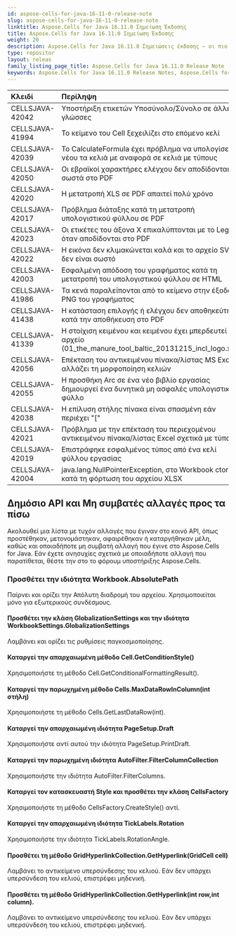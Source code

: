 ```yaml
---
id: aspose-cells-for-java-16-11-0-release-note
slug: aspose-cells-for-java-16-11-0-release-note
linktitle: Aspose.Cells for Java 16.11.0 Σημείωση Έκδοσης
title: Aspose.Cells for Java 16.11.0 Σημείωση Έκδοσης
weight: 20
description: Aspose.Cells for Java 16.11.0 Σημειώσεις έκδοσης – οι πιο πρόσφατες βελτιώσεις, νέες δυνατότητες και διορθώσεις
type: repositor
layout: releas
family_listing_page_title: Aspose.Cells for Java 16.11.0 Release Note
keywords: Aspose.Cells for Java 16.11.0 Release Notes, Aspose.Cells for Java 16.11.0 updates and fixe
---
```

|**Κλειδί** |**Περίληψη** |**Κατηγορία** |
| :- | :- | :- |
|CELLSJAVA-42042 | Υποστήριξη ετικετών Υποσύνολο/Σύνολο σε άλλες γλώσσες| Νέο χαρακτηριστικό|
|CELLSJAVA-41994 | Το κείμενο του Cell ξεχειλίζει στο επόμενο κελί| Εντομο|
|CELLSJAVA-42039 | Το CalculateFormula έχει πρόβλημα να υπολογίσει εκ νέου τα κελιά με αναφορά σε κελιά με τύπους| Εντομο|
|CELLSJAVA-42050 | Οι εβραϊκοί χαρακτήρες ελέγχου δεν αποδίδονται σωστά στο PDF| Εντομο|
|CELLSJAVA-42020 | Η μετατροπή XLS σε PDF απαιτεί πολύ χρόνο| Εντομο|
|CELLSJAVA-42017 | Πρόβλημα διάταξης κατά τη μετατροπή υπολογιστικού φύλλου σε PDF| Εντομο|
|CELLSJAVA-42023 | Οι ετικέτες του άξονα X επικαλύπτονται με το Legend όταν αποδίδονται στο PDF| Εντομο|
|CELLSJAVA-42022 | Η εικόνα δεν κλιμακώνεται καλά και το αρχείο SVG δεν είναι σωστό| Εντομο|
|CELLSJAVA-42003 | Εσφαλμένη απόδοση του γραφήματος κατά τη μετατροπή του υπολογιστικού φύλλου σε HTML| Εντομο|
|CELLSJAVA-41986 | Τα κενά παραλείπονται από το κείμενο στην έξοδο PNG του γραφήματος| Εντομο|
|CELLSJAVA-41438 | Η κατάσταση επιλογής ή ελέγχου δεν αποθηκεύτηκε κατά την αποθήκευση στο PDF| Εντομο|
|CELLSJAVA-41339 | Η στοίχιση κειμένου και κειμένου έχει μπερδευτεί στο αρχείο (01_the_manure_tool_baltic_20131215_incl_logo.xlsx)| Εντομο|
|CELLSJAVA-42056 |Επέκταση του αντικειμένου πίνακα/λίστας MS Excel αλλάζει τη μορφοποίηση κελιών| Εντομο|
|CELLSJAVA-42055 | Η προσθήκη Arc σε ένα νέο βιβλίο εργασίας δημιουργεί ένα δυνητικά μη ασφαλές υπολογιστικό φύλλο| Εντομο|
|CELLSJAVA-42038 | Η επίλυση στήλης πίνακα είναι σπασμένη εάν περιέχει "["| Εντομο|
|CELLSJAVA-42021 | Πρόβλημα με την επέκταση του περιεχομένου αντικειμένου πίνακα/λίστας Excel σχετικά με τύπους| Εντομο|
|CELLSJAVA-42019 | Επιστράφηκε εσφαλμένος τύπος από ένα κελί φύλλου εργασίας| Εντομο|
|CELLSJAVA-42004 | java.lang.NullPointerException, στο Workbook ctor κατά τη φόρτωση του αρχείου XLSX| Εξαίρεση|
##  **Δημόσιο API και Μη συμβατές αλλαγές προς τα πίσω**
Ακολουθεί μια λίστα με τυχόν αλλαγές που έγιναν στο κοινό API, όπως προστέθηκαν, μετονομάστηκαν, αφαιρέθηκαν ή καταργήθηκαν μέλη, καθώς και οποιαδήποτε μη συμβατή αλλαγή που έγινε στο Aspose.Cells for Java. Εάν έχετε ανησυχίες σχετικά με οποιαδήποτε αλλαγή που παρατίθεται, θέστε την στο το φόρουμ υποστήριξης Aspose.Cells.
###  **Προσθέτει την ιδιότητα Workbook.AbsolutePath**
Παίρνει και ορίζει την Απόλυτη διαδρομή του αρχείου. Χρησιμοποιείται μόνο για εξωτερικούς συνδέσμους.
####  **Προσθέτει την κλάση GlobalizationSettings και την ιδιότητα WorkbookSettings.GlobalizationSettings**
Λαμβάνει και ορίζει τις ρυθμίσεις παγκοσμιοποίησης.
####  **Καταργεί την απαρχαιωμένη μέθοδο Cell.GetConditionStyle()**
Χρησιμοποιήστε τη μέθοδο Cell.GetConditionalFormattingResult().
####  **Καταργεί την παρωχημένη μέθοδο Cells.MaxDataRowInColumn(int στήλη)**
Χρησιμοποιήστε τη μέθοδο Cells.GetLastDataRow(int).
####  **Καταργεί την απαρχαιωμένη ιδιότητα PageSetup.Draft**
Χρησιμοποιήστε αντί αυτού την ιδιότητα PageSetup.PrintDraft.
####  **Καταργεί την παρωχημένη ιδιότητα AutoFilter.FilterColumnCollection**
Χρησιμοποιήστε την ιδιότητα AutoFilter.FilterColumns.
####  **Καταργεί τον κατασκευαστή Style και προσθέτει την κλάση CellsFactory**
Χρησιμοποιήστε τη μέθοδο CellsFactory.CreateStyle() αντί.
####  **Καταργεί την απαρχαιωμένη ιδιότητα TickLabels.Rotation**
Χρησιμοποιήστε την ιδιότητα TickLabels.RotationAngle.
####  **Προσθέτει τη μέθοδο GridHyperlinkCollection.GetHyperlink(GridCell cell)**
Λαμβάνει το αντικείμενο υπερσύνδεσης του κελιού. Εάν δεν υπάρχει υπερσύνδεση του κελιού, επιστρέφει μηδενική.
####  **Προσθέτει τη μέθοδο GridHyperlinkCollection.GetHyperlink(int row,int column).**
Λαμβάνει το αντικείμενο υπερσύνδεσης του κελιού. Εάν δεν υπάρχει υπερσύνδεση του κελιού, επιστρέφει μηδενική.
